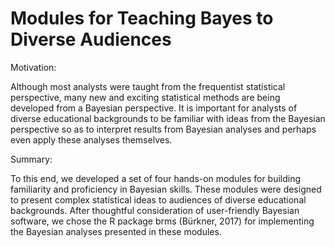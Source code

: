 # Modules for Teaching Bayes to Diverse Audiences
Motivation:

Although most analysts were taught from the frequentist statistical perspective, many new and exciting statistical methods are being developed from a Bayesian perspective. It is important for analysts of diverse educational backgrounds to be familiar with ideas from the Bayesian perspective so as to interpret results from Bayesian analyses and perhaps even apply these analyses themselves. 

Summary:

To this end, we developed a set of four hands-on modules for building familiarity and proficiency in Bayesian skills. These modules were designed to present complex statistical ideas to audiences of diverse educational backgrounds. After thoughtful consideration of user-friendly Bayesian software, we chose the R package brms (Bürkner, 2017) for implementing the Bayesian analyses presented in these modules.
